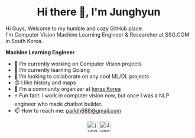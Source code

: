 <h1 align="center">Hi there 👋, I'm Junghyun</h1>

Hi Guys, Welcome to my humble and cozy GitHub place. </br>
I'm Computer Vision Machine Learning Engineer & Researcher at SSG.COM in South Korea.

**Machine Learning Engineer**
- 🔭 I’m currently working on Computer Vision projects
- 🌱 I’m currently learning Golang
- 👯 I’m looking to collaborate on any cool ML/DL projects
- 😊 I like history and maps
- 🦄 I'm a community organizer at [keras Korea](https://www.facebook.com/groups/KerasKorea)
- ⚡ Fun fact: I work in computer vision now, but once I was a NLP engineer who made chatbot builder.
- 📫 How to reach me: parkjh688@gmail.com

       
<p align="center">
<a href="https://www.linkedin.com/in/junghyun-park-733991b1/" target="blank"><img align="center" src="https://cdn.jsdelivr.net/npm/simple-icons@3.0.1/icons/linkedin.svg" alt="junghyun-park-733991b1" height="30" width="30" /></a>
<a href="https://www.facebook.com/Junghyun1221" target="blank"><img align="center" src="https://cdn.jsdelivr.net/npm/simple-icons@3.0.1/icons/facebook.svg" alt="Junghyun1221" height="30" width="30" /></a></p>
